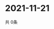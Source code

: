 # 2021-11-21
  共 0条

  <!-- BEGIN -->
  <!-- 最后更新时间Sun Nov 21 2021 10:03:39 GMT+0000 (Coordinated Universal Time) -->
  
  <!-- END -->
  
  